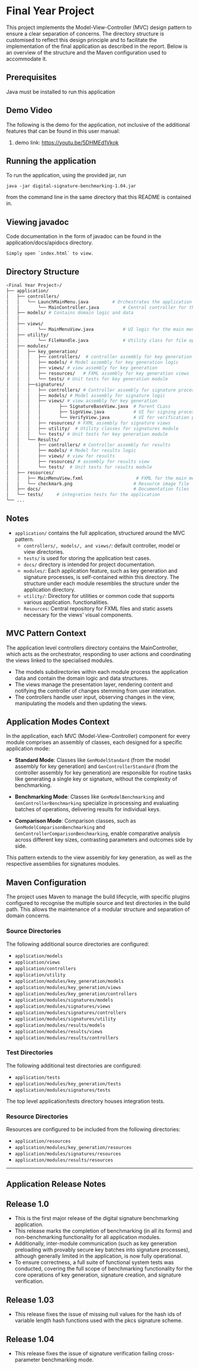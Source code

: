 # Final Year Project

This project implements the Model-View-Controller (MVC) design pattern to ensure a clear separation
of concerns. The directory structure is customised to reflect this design principle and to
facilitate the implementation of the final application as described in the report.
Below is an overview of the structure and the Maven configuration used to accommodate it.

## Prerequisites

Java must be installed to run this application

## Demo Video

The following is the demo for the application, not inclusive of the additional features that can be found in this user
manual:

1. demo link: https://youtu.be/5DHMEd1Vkok

## Running the application

To run the application, using the provided jar, run

```
java -jar digital-signature-benchmarking-1.04.jar
```

from the command line in the same directory that this README is contained in.

## Viewing javadoc

Code documentation in the form of javadoc can be found in the application/docs/apidocs directory.

```
Simply open `index.html` to view.
```

## Directory Structure

```bash
<Final Year Project>/
├── application/
│   ├── controllers/
│   │   └── LaunchMainMenu.java         # Orchestrates the application flow
│   │       └── MainController.java         # Central controller for the application
│   ├── models/ # Contains domain logic and data
│   │            
│   ├── views/
│   │       └── MainMenuView.java           # UI logic for the main menu
│   ├── utility/
│   │       └── FileHandle.java             # Utility class for file operations
│   ├── modules/
│   │   ├── key_generation/
│   │   │   ├── controllers/  # controller assembly for key generation
│   │   │   ├── models/ # Model assembly for key generation logic
│   │   │   ├── views/ # view assembly for key generation
│   │   │   ├── resources/   # FXML assembly for key generation views
│   │   │   └── tests/ # Unit tests for key generation module
│   │   ├──signatures/
│   │   │   ├── controllers/ # Controller assembly for signature processes
│   │   │   ├── models/ # Model assembly for signature logic
│   │   │   ├── views/ # view assembly for key generation
│   │   │   │       ├── SignatureBaseView.java  # Parent CLass
│   │   │   │       ├── SignView.java           # UI for signing process
│   │   │   │       └── VerifyView.java         # UI for verification process
│   │   │   ├── resources/ # FXML assembly for signature views
│   │   │   ├── utility/  # Utility classes for signatures module
│   │   │   └── tests/ # Unit tests for key generation module
│   │   └── Results/
│   │       ├── controllers/ # Controller assembly for results
│   │       ├── models/ # Model for results logic
│   │       ├── views/ # view for results
│   │       ├── resources/ # assembly for results view
│   │       └── tests/  # Unit tests for results module
│   ├── resources/
│   │   ├── MainMenuView.fxml                    # FXML for the main menu
│   │   └── checkmark.png                       # Resource image file
│   ├── docs/                                   # Documentation files
│   └── tests/     # integration tests for the application
└── ...
```

## Notes

- `application/` contains the full application, structured around the MVC pattern.
    - `controllers/, models/, and views/`: default controller, model or view directories.
    - `tests/` is used for storing the application test cases.
    - `docs/` directory is intended for project documentation.
    - `modules/`: Each application feature, such as key generation and signature processes, is
      self-contained within this directory. The structure under each module resembles the structure
      under the application directory.
    - `utility/`: Directory for utilities or common code that supports various application.
      functionalities.
    - `Resources`: Central repository for FXML files and static assets necessary for the views'
      visual components.

## MVC Pattern Context

The application level controllers directory contains the MainController, which acts as the
orchestrator, responding to user actions and coordinating the views linked to the specialised
modules.

- The models subdirectories within each module process the application data and contain the domain
  logic and data structures.
- The views manage the presentation layer, rendering content and notifying the controller of changes
  stemming from user interation.
- The controllers handle user input, observing changes in the view, manipulating the models and then
  updating the views.

## Application Modes Context

In the application, each MVC (Model-View-Controller) component for every module comprises an assembly of classes, each
designed for a specific application mode:

- **Standard Mode**: Classes like `GenModelStandard` (from the model assembly for key generation)
  and `GenControllerStandard` (from the controller assembly for key generation) are responsible for routine tasks like
  generating a single key or signature, without the complexity of benchmarking.

- **Benchmarking Mode**: Classes like `GenModelBenchmarking` and `GenControllerBenchmarking` specialize in processing
  and evaluating batches of operations, delivering results for individual keys.

- **Comparison Mode**: Comparison classes, such as `GenModelComparisonBenchmarking`
  and `GenControllerComparisonBenchmarking`, enable comparative analysis across different key sizes, contrasting
  parameters and outcomes side by side.

This pattern extends to the view assembly for key generation, as well as the respective assemblies for signatures
modules.

## Maven Configuration

The project uses Maven to manage the build lifecycle, with specific plugins configured to recognise
the multiple source and test directories in the build path. This allows the maintenance of a modular
structure and separation of domain concerns.

### Source Directories

The following additional source directories are configured:

- `application/models`
- `application/views`
- `application/controllers`
- `application/utility`
- `application/modules/key_generation/models`
- `application/modules/key_generation/views`
- `application/modules/key_generation/controllers`
- `application/modules/signatures/models`
- `application/modules/signatures/views`
- `application/modules/signatures/controllers`
- `application/modules/signatures/utility`
- `application/modules/results/models`
- `application/modules/results/views`
- `application/modules/results/controllers`

### Test Directories

The following additional test directories are configured:

- `application/tests`
- `application/modules/key_generation/tests`
- `application/modules/signatures/tests`

The top level application/tests directory houses integration tests.

### Resource Directories

Resources are configured to be included from the following directories:

- `application/resources`
- `application/modules/key_generation/resources`
- `application/modules/signatures/resources`
- `application/modules/results/resources`

---

## Application Release Notes

## Release 1.0

- This is the first major release of the digital signature benchmarking application.
- This release marks the completion of benchmarking (in all its forms) and non-benchmarking functionality for all
  application modules.
- Additionally, inter-module communication (such as key generation preloading with provably secure key batches into
  signature processes), although generally limited in the application, is now fully operational.
- To ensure correctness, a full suite of functional system tests was conducted, covering the full scope of benchmarking
  functionality for the core operations of key generation, signature creation, and signature verification.

## Release 1.03

- This release fixes the issue of missing null values for the hash ids of variable length hash functions used with the
  pkcs signature scheme.

## Release 1.04

- This release fixes the issue of signature verification failing cross-parameter benchmarking mode.